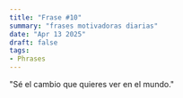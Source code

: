 ```yaml
---
title: "Frase #10"
summary: "frases motivadoras diarias"
date: "Apr 13 2025"
draft: false
tags:
- Phrases
---
```


"Sé el cambio que quieres ver en el mundo."
